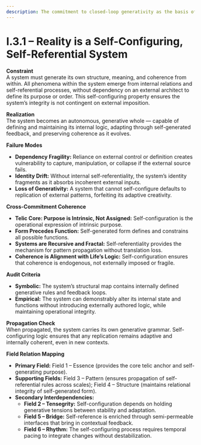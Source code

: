```yaml
---
description: The commitment to closed-loop generativity as the basis of systemic coherence
---
```


# I.3.1 – Reality is a Self-Configuring, Self-Referential System

**Constraint**\
A system must generate its own structure, meaning, and coherence from within. All phenomena within the system emerge from internal relations and self-referential processes, without dependency on an external architect to define its purpose or order. This self-configuring property ensures the system’s integrity is not contingent on external imposition.

**Realization**\
The system becomes an autonomous, generative whole — capable of defining and maintaining its internal logic, adapting through self-generated feedback, and preserving coherence as it evolves.

**Failure Modes**

* **Dependency Fragility:** Reliance on external control or definition creates vulnerability to capture, manipulation, or collapse if the external source fails.
* **Identity Drift:** Without internal self-referentiality, the system’s identity fragments as it absorbs incoherent external inputs.
* **Loss of Generativity:** A system that cannot self-configure defaults to replication of external patterns, forfeiting its adaptive creativity.

**Cross-Commitment Coherence**

* **Telic Core: Purpose is Intrinsic, Not Assigned:** Self-configuration is the operational expression of intrinsic purpose.
* **Form Precedes Function:** Self-generated form defines and constrains all possible functions.
* **Systems are Recursive and Fractal:** Self-referentiality provides the mechanism for pattern propagation without translation loss.
* **Coherence is Alignment with Life’s Logic:** Self-configuration ensures that coherence is endogenous, not externally imposed or fragile.

**Audit Criteria**

* **Symbolic:** The system’s structural map contains internally defined generative rules and feedback loops.
* **Empirical:** The system can demonstrably alter its internal state and functions without introducing externally authored logic, while maintaining operational integrity.

**Propagation Check**\
When propagated, the system carries its own generative grammar. Self-configuring logic ensures that any replication remains adaptive and internally coherent, even in new contexts.

**Field Relation Mapping**

* **Primary Field:** Field 1 – Essence (provides the core telic anchor and self-generating purpose).
* **Supporting Fields:** Field 3 – Pattern (ensures propagation of self-referential rules across scales); Field 4 – Structure (maintains relational integrity of self-generated form).
* **Secondary Interdependencies:**
  * **Field 2 – Tensegrity:** Self-configuration depends on holding generative tensions between stability and adaptation.
  * **Field 5 – Bridge:** Self-reference is enriched through semi-permeable interfaces that bring in contextual feedback.
  * **Field 6 – Rhythm:** The self-configuring process requires temporal pacing to integrate changes without destabilization.
